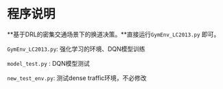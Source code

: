 # 程序说明

**基于DRL的密集交通场景下的换道决策。**直接运行`GymEnv_LC2013.py` 即可。

`GymEnv_LC2013.py`: 强化学习的环境、DQN模型训练

`model_test.py` : DQN模型测试

`new_test_env.py`: 测试dense traffic环境，不必修改



